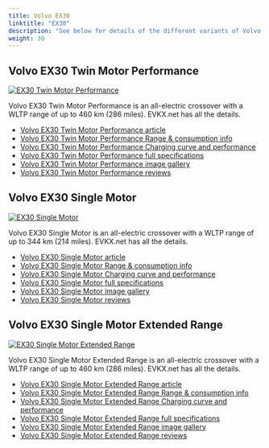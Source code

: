 ```yaml
---
title: Volvo EX30
linktitle: "EX30"
description: "See below for details of the different variants of Volvo EX30"
weight: 30
---
```

## Volvo EX30 Twin Motor Performance

<a href="/models/volvo/ex30/ex30_twin_motor_performance/"><img src="https://media.evkx.net/multimedia/models/volvo/ex30/ex30_twin_motor_performance/main_1_st.jpg" class="img-fluid" alt="EX30 Twin Motor Performance" ></a>

Volvo EX30 Twin Motor Performance is an all-electric crossover with a WLTP range of up to 460 km (286 miles). EVKX.net has all the details. 

- [Volvo EX30 Twin Motor Performance article](/models/volvo/ex30/ex30_twin_motor_performance/)
- [Volvo EX30 Twin Motor Performance Range & consumption info](/models/volvo/ex30/ex30_twin_motor_performance/rangeandconsumption)
- [Volvo EX30 Twin Motor Performance Charging curve and performance](/models/volvo/ex30/ex30_twin_motor_performance/chargingcurve)
- [Volvo EX30 Twin Motor Performance full specifications](/models/volvo/ex30/ex30_twin_motor_performance/specifications)
- [Volvo EX30 Twin Motor Performance image gallery](/models/volvo/ex30/ex30_twin_motor_performance/gallery)
- [Volvo EX30 Twin Motor Performance reviews](/models/volvo/ex30/ex30_twin_motor_performance/reviews)

## Volvo EX30 Single Motor

<a href="/models/volvo/ex30/ex30_single_motor/"><img src="https://media.evkx.net/multimedia/models/volvo/ex30/ex30_single_motor/main_1_st.jpg" class="img-fluid" alt="EX30 Single Motor" ></a>

Volvo EX30 Single Motor is an all-electric crossover with a WLTP range of up to 344 km (214 miles). EVKX.net has all the details. 

- [Volvo EX30 Single Motor article](/models/volvo/ex30/ex30_single_motor/)
- [Volvo EX30 Single Motor Range & consumption info](/models/volvo/ex30/ex30_single_motor/rangeandconsumption)
- [Volvo EX30 Single Motor Charging curve and performance](/models/volvo/ex30/ex30_single_motor/chargingcurve)
- [Volvo EX30 Single Motor full specifications](/models/volvo/ex30/ex30_single_motor/specifications)
- [Volvo EX30 Single Motor image gallery](/models/volvo/ex30/ex30_single_motor/gallery)
- [Volvo EX30 Single Motor reviews](/models/volvo/ex30/ex30_single_motor/reviews)

## Volvo EX30 Single Motor Extended Range

<a href="/models/volvo/ex30/ex30_single_motor_extended_range/"><img src="https://media.evkx.net/multimedia/models/volvo/ex30/ex30_single_motor_extended_range/main_1_st.jpg" class="img-fluid" alt="EX30 Single Motor Extended Range" ></a>

Volvo EX30 Single Motor Extended Range is an all-electric crossover with a WLTP range of up to 460 km (286 miles). EVKX.net has all the details. 

- [Volvo EX30 Single Motor Extended Range article](/models/volvo/ex30/ex30_single_motor_extended_range/)
- [Volvo EX30 Single Motor Extended Range Range & consumption info](/models/volvo/ex30/ex30_single_motor_extended_range/rangeandconsumption)
- [Volvo EX30 Single Motor Extended Range Charging curve and performance](/models/volvo/ex30/ex30_single_motor_extended_range/chargingcurve)
- [Volvo EX30 Single Motor Extended Range full specifications](/models/volvo/ex30/ex30_single_motor_extended_range/specifications)
- [Volvo EX30 Single Motor Extended Range image gallery](/models/volvo/ex30/ex30_single_motor_extended_range/gallery)
- [Volvo EX30 Single Motor Extended Range reviews](/models/volvo/ex30/ex30_single_motor_extended_range/reviews)

